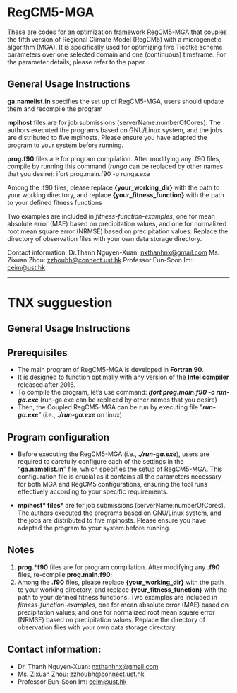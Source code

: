 # RegCM5-MGA
These are codes for an optimization framework RegCM5-MGA that couples the fifth version of Regional Climate Model (RegCM5) with a microgenetic algorithm (MGA). It is specifically used for optimizing five Tiedtke scheme parameters over one selected domain and one (continuous) timeframe. For the parameter details, please refer to the paper.

## General Usage Instructions

**ga.namelist.in** specifies the set up of RegCM5-MGA, users should update them and recompile the program

**mpihost** files are for job submissions (serverName:numberOfCores). The authors executed the programs based on GNU/Linux system, and the jobs are distributed to five mpihosts. Please ensure you have adapted the program to your system before running.

**prog.f90** files are for program compilation. After modifying any .f90 files, compile by running this command (*runga* can be replaced by other names that you desire):
ifort prog.main.f90 -o runga.exe

Among the .f90 files, please replace **{your_working_dir}** with the path to your working directory, and replace **{your_fitness_function}** with the path to your defined fitness functions

Two examples are included in *fitness-function-examples*, one for mean absolute error (MAE) based on precipitation values, and one for normalized root mean square error (NRMSE) based on precipitation values. Replace the directory of observation files with your own data storage directory.

Contact information:
Dr.Thanh Nguyen-Xuan: nxthanhnx@gmail.com
Ms. Zixuan Zhou: zzhoubh@connect.ust.hk
Professor Eun-Soon Im: ceim@ust.hk


--------------------------------------------
# TNX sugguestion
## General Usage Instructions

## Prerequisites
- The main program of RegCM5-MGA is developed in **Fortran 90**.
- It is designed to function optimally with any version of the **Intel compiler** released after 2016.
- To compile the program, let’s use command:
			***ifort prog.main.f90 -o run-ga.exe***   (run-ga.exe can be replaced by other names that you desire)
- Then, the Coupled RegCM5-MGA can be run by executing file ”***run-ga.exe***” (i.e., ***./run-ga.exe*** on linux)


## Program configuration
- Before executing the RegCM5-MGA (i.e., ***./run-ga.exe***), users are required to carefully configure each of the settings in the “**ga.namelist.in**” file, which specifies the setup of RegCM5-MGA. This configuration file is crucial as it contains all the parameters necessary for both MGA and RegCM5 configurations, ensuring the tool runs effectively according to your specific requirements.

- **mpihost\* files*** are for job submissions (serverName:numberOfCores). The authors executed the programs based on GNU/Linux system, and the jobs are distributed to five mpihosts. Please ensure you have adapted the program to your system before running.

## Notes
1. **prog.\*f90** files are for program compilation. After modifying any **.f90** files, re-compile **prog.main.f90**;
2. Among the **.f90** files, please replace **{your_working_dir}** with the path to your working directory, and replace **{your_fitness_function}** with the path to your defined fitness functions. Two examples are included in *fitness-function-examples*, one for mean absolute error (MAE) based on precipitation values, and one for normalized root mean square error (NRMSE) based on precipitation values. Replace the directory of observation files with your own data storage directory.


## Contact information:
* Dr. Thanh Nguyen-Xuan: nxthanhnx@gmail.com
* Ms. Zixuan Zhou: zzhoubh@connect.ust.hk
* Professor Eun-Soon Im: ceim@ust.hk
